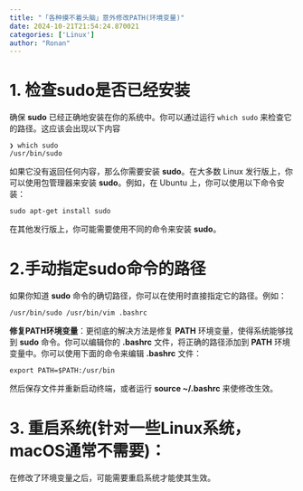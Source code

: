 ```yaml
---
title: "「各种摸不着头脑」意外修改PATH(环境变量)"
date: 2024-10-21T21:54:24.870021
categories: ['Linux']
author: "Ronan"
---
```

# 1. **检查sudo是否已经安装**

确保 **sudo** 已经正确地安装在你的系统中。你可以通过运行 `which sudo` 来检查它的路径。这应该会出现以下内容
```shell
❯ which sudo
/usr/bin/sudo
```
如果它没有返回任何内容，那么你需要安装 **sudo**。在大多数 Linux 发行版上，你可以使用包管理器来安装 **sudo**。例如，在 Ubuntu 上，你可以使用以下命令安装：
```shell
sudo apt-get install sudo
```
在其他发行版上，你可能需要使用不同的命令来安装 **sudo**。

# 2.**手动指定sudo命令的路径**

如果你知道 **sudo** 命令的确切路径，你可以在使用时直接指定它的路径。例如：
```shell
/usr/bin/sudo /usr/bin/vim .bashrc
```

**修复PATH环境变量**：更彻底的解决方法是修复 **PATH** 环境变量，使得系统能够找到 **sudo** 命令。你可以编辑你的  **.bashrc** 文件，将正确的路径添加到 **PATH** 环境变量中。你可以使用下面的命令来编辑  **.bashrc** 文件：
```shell
export PATH=$PATH:/usr/bin
```
然后保存文件并重新启动终端，或者运行 **source ~/.bashrc** 来使修改生效。

# 3. **重启系统(针对一些Linux系统，macOS通常不需要)**：

在修改了环境变量之后，可能需要重启系统才能使其生效。
